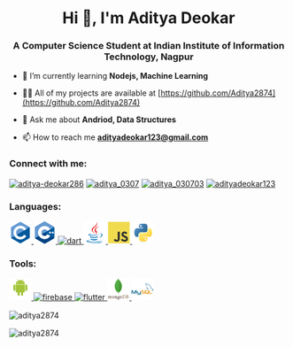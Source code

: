 <h1 align="center">Hi 👋, I'm Aditya Deokar</h1>
<h3 align="center">A Computer Science Student at Indian Institute of Information Technology, Nagpur</h3>

- 🌱 I’m currently learning **Nodejs, Machine Learning**

- 👨‍💻 All of my projects are available at [https://github.com/Aditya2874](https://github.com/Aditya2874)

- 💬 Ask me about **Andriod, Data Structures**

- 📫 How to reach me **adityadeokar123@gmail.com**

<h3 align="left">Connect with me:</h3>
<p align="left">
<a href="https://linkedin.com/in/aditya-deokar286" target="blank"><img align="center" src="https://raw.githubusercontent.com/rahuldkjain/github-profile-readme-generator/master/src/images/icons/Social/linked-in-alt.svg" alt="aditya-deokar286" height="30" width="40" /></a>
<a href="https://www.codechef.com/users/aditya_0307" target="blank"><img align="center" src="https://cdn.jsdelivr.net/npm/simple-icons@3.1.0/icons/codechef.svg" alt="aditya_0307" height="30" width="40" /></a>
<a href="https://codeforces.com/profile/aditya_030703" target="blank"><img align="center" src="https://raw.githubusercontent.com/rahuldkjain/github-profile-readme-generator/master/src/images/icons/Social/codeforces.svg" alt="aditya_030703" height="30" width="40" /></a>
<a href="https://www.leetcode.com/adityadeokar123" target="blank"><img align="center" src="https://raw.githubusercontent.com/rahuldkjain/github-profile-readme-generator/master/src/images/icons/Social/leet-code.svg" alt="adityadeokar123" height="30" width="40" /></a>
</p>

<h3 align="left">Languages:</h3>
<p align="left">  </a> <a href="https://www.cprogramming.com/" target="_blank" rel="noreferrer"> <img src="https://raw.githubusercontent.com/devicons/devicon/master/icons/c/c-original.svg" alt="c" width="40" height="40"/> </a>
<a href="https://www.w3schools.com/cpp/" target="_blank" rel="noreferrer"> <img src="https://raw.githubusercontent.com/devicons/devicon/master/icons/cplusplus/cplusplus-original.svg" alt="cplusplus" width="40" height="40"/> </a>
<a href="https://dart.dev" target="_blank" rel="noreferrer"> <img src="https://www.vectorlogo.zone/logos/dartlang/dartlang-icon.svg" alt="dart" width="40" height="40"/> </a>
<a href="https://www.java.com" target="_blank" rel="noreferrer"> <img src="https://raw.githubusercontent.com/devicons/devicon/master/icons/java/java-original.svg" alt="java" width="40" height="40"/> </a>
<a href="https://developer.mozilla.org/en-US/docs/Web/JavaScript" target="_blank" rel="noreferrer"> <img src="https://raw.githubusercontent.com/devicons/devicon/master/icons/javascript/javascript-original.svg" alt="javascript" width="40" height="40"/> </a>
<a href="https://www.python.org" target="_blank" rel="noreferrer"> <img src="https://raw.githubusercontent.com/devicons/devicon/master/icons/python/python-original.svg" alt="python" width="40" height="40"/> </a> </p>
<h3 align="left">Tools:</h3>
<p align="left"> <a href="https://developer.android.com" target="_blank" rel="noreferrer"> <img src="https://raw.githubusercontent.com/devicons/devicon/master/icons/android/android-original-wordmark.svg" alt="android" width="40" height="40"/> </a>
  <a href="https://firebase.google.com/" target="_blank" rel="noreferrer"> <img src="https://www.vectorlogo.zone/logos/firebase/firebase-icon.svg" alt="firebase" width="40" height="40"/> </a>
  <a href="https://flutter.dev" target="_blank" rel="noreferrer"> <img src="https://www.vectorlogo.zone/logos/flutterio/flutterio-icon.svg" alt="flutter" width="40" height="40"/> </a>
  <a href="https://www.mongodb.com/" target="_blank" rel="noreferrer"> <img src="https://raw.githubusercontent.com/devicons/devicon/master/icons/mongodb/mongodb-original-wordmark.svg" alt="mongodb" width="40" height="40"/> </a>
  <a href="https://www.mysql.com/" target="_blank" rel="noreferrer"> <img src="https://raw.githubusercontent.com/devicons/devicon/master/icons/mysql/mysql-original-wordmark.svg" alt="mysql" width="40" height="40"/> </a>  </p>


<p><img align="center" src="https://github-readme-stats.vercel.app/api/top-langs?username=aditya2874&show_icons=true&locale=en&layout=compact" alt="aditya2874" /></p>

<p><img align="center" src="https://github-readme-streak-stats.herokuapp.com/?user=aditya2874&" alt="aditya2874" /></p>
